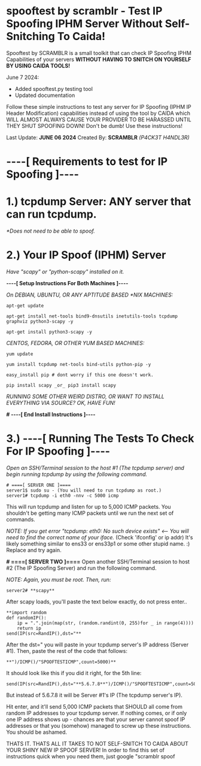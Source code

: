 # spooftest by scramblr - Test IP Spoofing IPHM Server Without Self-Snitching To Caida!
Spooftest by SCRAMBLR is a small toolkit that can check IP Spoofing IPHM Capabilities of
your servers **WITHOUT HAVING TO SNITCH ON YOURSELF BY USING CAIDA TOOLS!**

June 7 2024:
- Added spooftest.py testing tool
- Updated documentation

Follow these simple instructions to test any server for IP Spoofing (IPHM IP Header Modification) capabilities instead of using the tool by CAIDA which
WILL ALMOST ALWAYS CAUSE YOUR PROVIDER TO BE HARASSED UNTIL THEY SHUT SPOOFING DOWN! Don't be dumb! Use these instructions!

Last Update: **JUNE 06 2024**
Created By: **SCRAMBLR** _(P4CK3T H4NDL3R)_

# ----[ Requirements to test for IP Spoofing ]----
# 1.) tcpdump Server: ANY server that can run tcpdump. 
_*Does not need to be able to spoof._

# 2.) Your IP Spoof (IPHM) Server
_Have "scapy" or "python-scapy" installed on it._

**----[ Setup Instructions For Both Machines ]----**

_On DEBIAN, UBUNTU, OR ANY APTITUDE BASED *NIX MACHINES:_
```
apt-get update
 
apt-get install net-tools bind9-dnsutils inetutils-tools tcpdump graphviz python3-scapy -y
 
apt-get install python3-scapy -y
```

_CENTOS, FEDORA, OR OTHER YUM BASED MACHINES:_
```
yum update
 
yum install tcpdump net-tools bind-utils python-pip -y
 
easy_install pip # dont worry if this one doesn't work.
 
pip install scapy _or_ pip3 install scapy
```

_RUNNING SOME OTHER WEIRD DISTRO, OR WANT TO INSTALL EVERYTHING VIA SOURCE? OK, HAVE FUN!_

**# ----[ End Install Instructions ]----**

# 3.) **----[ Running The Tests To Check For IP Spoofing ]----**

_Open an SSH/Terminal session to the host #1 (The tcpdump server) and begin running tcpdump by using the following command._

```
# ====[ SERVER ONE ]====
server1$ sudo su - (You will need to run tcpdump as root.)
server1# tcpdump -i eth0 -nnv -c 5000 icmp
```
This will run tcpdump and listen for up to 5,000 ICMP packets. You shouldn't be getting many ICMP packets until we run the next set of commands.

_NOTE: If you get error "tcpdump: eth0: No such device exists" <-- You will need to find the correct name of your iface._
(Check 'ifconfig' or ip addr)
It's likely something similar to ens33 or ens33p1 or some other stupid name. :) Replace and try again.

**# ====[ SERVER TWO ]====**
Open another SSH/Terminal session to host #2 (The IP Spoofing Server) and run the following command.

_NOTE: Again, you must be root. Then, run:_
```
server2# **scapy**
```
After scapy loads, you'll paste the text below exactly, do not press enter..
```
**import random
def randomIP():
	ip = ".".join(map(str, (random.randint(0, 255)for _ in range(4))))
	return ip
send(IP(src=RandIP(),dst="**
```
After the dst=" you will paste in your tcpdump server's IP address (Server #1). Then, paste the rest of the code that follows:
```
**")/ICMP()/"SPOOFTESTICMP",count=5000)**
```
It should look like this if you did it right, for the 5th line:
```
send(IP(src=RandIP(),dst="**5.6.7.8**")/ICMP()/"SPOOFTESTICMP",count=5000)
```
But instead of 5.6.7.8 it will be Server #1's IP (The tcpdump server's IP). 

Hit enter, and it'll send 5,000 ICMP packets that SHOULD all come from random IP addresses to your tcpdump server. If nothing comes,
or if only one IP address shows up - chances are that your server cannot spoof IP addresses or that you (somehow) managed to screw
up these instructions. You should be ashamed. 

THATS IT. THATS ALL IT TAKES TO NOT SELF-SNITCH TO CAIDA ABOUT YOUR SHINY NEW IP SPOOF SERVER! In order to find this set of instructions
quick when you need them, just google "scramblr spoof 

